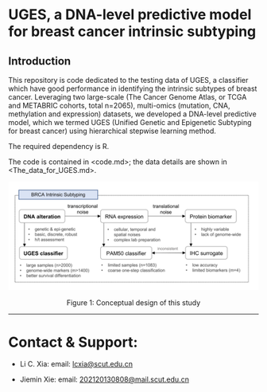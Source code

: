 # UGES, a DNA-level predictive model for breast cancer intrinsic subtyping

## Introduction

This repository is code dedicated to the testing data of UGES, a classifier which have good performance in identifying the intrinsic subtypes of breast cancer. Leveraging two large-scale (The Cancer Genome Atlas, or TCGA and METABRIC cohorts, total n=2065), multi-omics (mutation, CNA, methylation and expression) datasets, we developed a DNA-level predictive model, which we termed UGES (Unified Genetic and Epigenetic Subtyping for breast cancer) using hierarchical stepwise learning method.

The required dependency is R.

The code is contained in <code.md>; the data details are shown in <The_data_for_UGES.md>.

![image](Figures/design.jpg)

<center>Figure 1: Conceptual design of this study</center>


***
# Contact & Support:

- Li C. Xia: email: lcxia@scut.edu.cn

- Jiemin Xie: email: 202120130808@mail.scut.edu.cn

